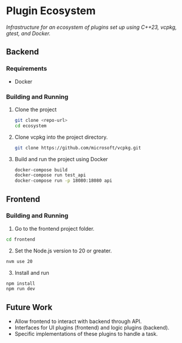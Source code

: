 # Plugin Ecosystem

_Infrastructure for an ecosystem of plugins set up using C++23, vcpkg, gtest, and Docker._

## Backend

### Requirements

- Docker

### Building and Running

1. Clone the project

   ```bash
   git clone <repo-url>
   cd ecosystem
   ```

2. Clone vcpkg into the project directory.

   ```bash
   git clone https://github.com/microsoft/vcpkg.git
   ```

3. Build and run the project using Docker

   ```bash
   docker-compose build
   docker-compose run test_api
   docker-compose run -p 18080:18080 api
   ```

## Frontend

### Building and Running

1. Go to the frontend project folder.

```bash
cd frontend
```

2. Set the Node.js version to 20 or greater.

```bash
nvm use 20
```

3. Install and run

```bash
npm install
npm run dev
```

## Future Work

- Allow frontend to interact with backend through API.
- Interfaces for UI plugins (frontend) and logic plugins (backend).
- Specific implementations of these plugins to handle a task.
